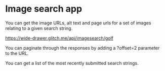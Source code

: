 Image search app
================
You can get the image URLs, alt text and page urls for a set of images relating to a given search string.


https://wide-drawer.glitch.me/api/imagesearch/golf

You can paginate through the responses by adding a ?offset=2 parameter to the URL.

You can get a list of the most recently submitted search strings.